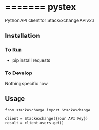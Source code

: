 =======
pystex
=======

Python API client for StackExchange APIv2.1

## Installation

### To Run
* pip install requests

### To Develop
Nothing specific now

## Usage

	from stackexchange import Stackexchange

	client = Stackexchange({Your API Key})
	result = client.users.get()